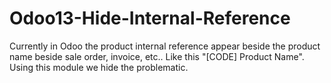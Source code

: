 # Odoo13-Hide-Internal-Reference
Currently in Odoo the product internal reference appear beside the product name beside sale order, invoice, etc.. 
Like this "[CODE] Product Name". Using this module we hide the problematic.
